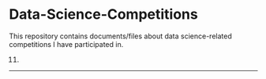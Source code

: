 # Data-Science-Competitions
This repository contains documents/files about data science-related competitions I have participated in.

11.
---
